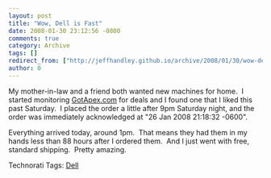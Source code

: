 ```yaml
---
layout: post
title: "Wow, Dell is Fast"
date: 2008-01-30 23:12:56 -0800
comments: true
category: Archive
tags: []
redirect_from: ["http://jeffhandley.github.io/archive/2008/01/30/wow-dell-is-fast.aspx"]
author: 0
---
```

<!-- more -->
<p>My mother-in-law and a friend both wanted new machines for home.  I started monitoring <a href="http://gotapex.com" target="_blank">GotApex.com</a> for deals and I found one that I liked this past Saturday.  I placed the order a little after 9pm Saturday night, and the order was immediately acknowledged at "26 Jan 2008 21:18:32 -0600".</p>  <p>Everything arrived today, around 1pm.  That means they had them in my hands less than 88 hours after I ordered them.  And I just went with free, standard shipping.  Pretty amazing.</p>  <div class="wlWriterSmartContent" id="scid:0767317B-992E-4b12-91E0-4F059A8CECA8:dd4b5166-7d77-4ed4-b495-e572de411647" style="padding-right: 0px; display: inline; padding-left: 0px; padding-bottom: 0px; margin: 0px; padding-top: 0px">Technorati Tags: <a href="http://technorati.com/tags/Dell" rel="tag">Dell</a></div>

